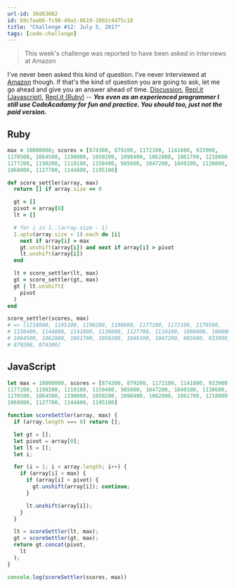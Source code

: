 ```yaml
---
url-id: 36d63082
id: b9c7aa06-fc98-49a1-8619-1092c4d75c18
title: "Challenge #12: July 5, 2017"
tags: [code-challenge]
---
```


> This week's challenge was reported to have been asked in interviews at Amazon

I've never been asked this kind of question.  I've never interviewed at [Amazon][1] though.  If that's the kind of question you are going to ask, let me go ahead and give you an answer ahead of time. [Discussion][1], [Repl.it (Javascript)][2], [Repl.it (Ruby)][3] -- ***Yes even as an experienced programmer I still use CodeAcadamy for fun and practice. You should too, just not the paid version.***

## Ruby

```ruby
max = 10000000; scores = [874300, 879200, 1172100, 1141800, 933900,
1170500, 1064500, 1190000, 1050200, 1090400, 1062800, 1061700, 1218000,
1177200, 1190200, 1110100, 1158400, 985600, 1047200, 1049100, 1138600,
1068000, 1127700, 1144800, 1195100]

def score_settler(array, max)
  return [] if array.size == 0

  gt = []
  pivot = array[0]
  lt = []

  # for i in 1..(array.size - 1)
  1.upto(array.size - 1).each do |i|
    next if array[i] > max
    gt.unshift(array[i]) and next if array[i] > pivot
    lt.unshift(array[i])
  end

  lt = score_settler(lt, max)
  gt = score_settler(gt, max)
  gt | lt.unshift(
    pivot
  )
end

score_settler(scores, max)
# => [1218000, 1195100, 1190200, 1190000, 1177200, 1172100, 1170500,
# 1158400, 1144800, 1141800, 1138600, 1127700, 1110100, 1090400, 1068000,
# 1064500, 1062800, 1061700, 1050200, 1049100, 1047200, 985600, 933900,
# 879200, 874300]
```

## JavaScript

```javascript
let max = 10000000, scores = [874300, 879200, 1172100, 1141800, 933900,
1177200, 1190200, 1110100, 1158400, 985600, 1047200, 1049100, 1138600,
1170500, 1064500, 1190000, 1050200, 1090400, 1062800, 1061700, 1218000,
1068000, 1127700, 1144800, 1195100]

function scoreSettler(array, max) {
  if (array.length === 0) return [];

  let gt = [];
  let pivot = array[0];
  let lt = [];
  let i;

  for (i = 1; i < array.length; i++) {
    if (array[i] < max) {
      if (array[i] > pivot) {
        gt.unshift(array[i]); continue;
      }

      lt.unshift(array[i]);
    }
  }

  lt = scoreSettler(lt, max);
  gt = scoreSettler(gt, max);
  return gt.concat(pivot,
    lt
  );
}

console.log(scoreSettler(scores, max))
```

[1]: https://amazon.com
[2]: https://discuss.codecademy.com/t/challenge-top-score-sorter/148011
[3]: https://repl.it/JOfH/latest
[4]: https://repl.it/JOfP/latest
